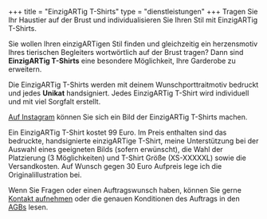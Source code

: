 +++
title = "EinzigARTig T-Shirts"
type = "dienstleistungen"
+++
Tragen Sie Ihr Haustier auf der Brust und individualisieren Sie Ihren Stil mit EinzigARTig T-Shirts.
<!--more-->

Sie wollen Ihren einzigARTigen Stil finden und gleichzeitig ein herzensmotiv Ihres tierischen Begleiters wortwörtlich auf der Brust tragen? Dann sind <strong>EinzigARTig T-Shirts</strong> eine besondere Möglichkeit, Ihre Garderobe zu erweitern.  

Die EinzigARTig T-Shirts werden mit deinem Wunschporttraitmotiv bedruckt und jedes <strong>Unikat</strong> handsigniert. Jedes EinzigARTig T-Shirt wird individuell und mit viel Sorgfalt erstellt.  


<a href="https://www.instagram.com/lesarts_mariafrank/" title="Weiterleitung zu der Instagramseite von Maria Frank">Auf Instagram</a> können Sie sich ein Bild der EinzigARTig T-Shirts machen.  

Ein EinzigARTig T-Shirt kostet 99 Euro. 
Im Preis enthalten sind das bedruckte, handsignierte einzigARTige T-Shirt, meine Unterstützung bei der Auswahl eines geeigneten Bilds (sofern erwünscht), die Wahl der Platzierung (3 Möglichkeiten) und T-Shirt Größe (XS-XXXXXL) sowie die Versandkosten. Auf Wunsch gegen 30 Euro Aufpreis lege ich die Originalillustration bei.  

Wenn Sie Fragen oder einen Auftragswunsch haben, können Sie gerne <a href="https://LesArts-MariaFrank.de/kontakt/" title="Weiterleitung zu der Website &ldquo;Kontakt&rdquo;">Kontakt aufnehmen</a> oder die genauen Konditionen des Auftrags in den <a href="https://LesArts-MariaFrank.de/agb/" title="Weiterleitung zu den &ldquo;AGB&rdquo;s der Website">AGBs</a> lesen.  
